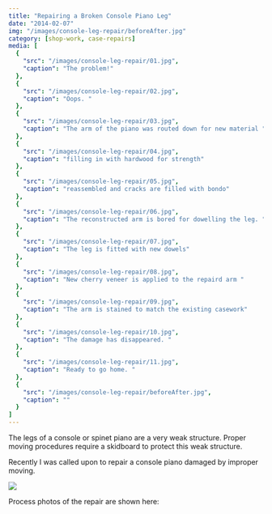 ```yaml
---
title: "Repairing a Broken Console Piano Leg"
date: "2014-02-07"
img: "/images/console-leg-repair/beforeAfter.jpg"
category: [shop-work, case-repairs]
media: [
  {
    "src": "/images/console-leg-repair/01.jpg",
    "caption": "The problem!"
  },
  {
    "src": "/images/console-leg-repair/02.jpg",
    "caption": "Oops. "
  },
  {
    "src": "/images/console-leg-repair/03.jpg",
    "caption": "The arm of the piano was routed down for new material "
  },
  {
    "src": "/images/console-leg-repair/04.jpg",
    "caption": "filling in with hardwood for strength"
  },
  {
    "src": "/images/console-leg-repair/05.jpg",
    "caption": "reassembled and cracks are filled with bondo"
  },
  {
    "src": "/images/console-leg-repair/06.jpg",
    "caption": "The reconstructed arm is bored for dowelling the leg. "
  },
  {
    "src": "/images/console-leg-repair/07.jpg",
    "caption": "The leg is fitted with new dowels"
  },
  {
    "src": "/images/console-leg-repair/08.jpg",
    "caption": "New cherry veneer is applied to the repaird arm "
  },
  {
    "src": "/images/console-leg-repair/09.jpg",
    "caption": "The arm is stained to match the existing casework"
  },
  {
    "src": "/images/console-leg-repair/10.jpg",
    "caption": "The damage has disappeared. "
  },
  {
    "src": "/images/console-leg-repair/11.jpg",
    "caption": "Ready to go home. "
  },
  {
    "src": "/images/console-leg-repair/beforeAfter.jpg",
    "caption": ""
  }
]
---
```


The legs of a console or spinet piano are a very weak structure. Proper moving procedures require a skidboard to protect this weak structure.

Recently I was called upon to repair a console piano damaged by improper moving.

![](/images/console-leg-repair/beforeAfter.jpg)

 Process photos of the repair are shown here:
